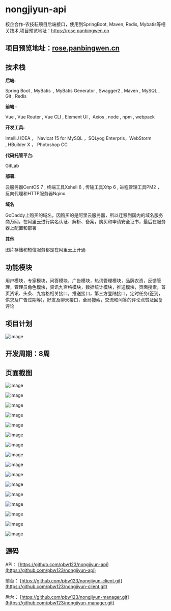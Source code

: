 # nongjiyun-api
校企合作-农技耘项目后端接口，使用到SpringBoot, Maven, Redis, Mybatis等相关技术,项目预览地址：https://rose.panbingwen.cn
## 项目预览地址：[rose.panbingwen.cn](https://rose.panbingwen.cn)
## 技术栈
**后端:**

Spring Boot , MyBatis  , MyBatis Generator , Swagger2 , Maven , MySQL , Git , Redis

**前端 :**

Vue , Vue Router , Vue CLI , Element UI ,  Axios , node , npm , webpack 

**开发工具:**

IntelliJ IDEA ， Navicat 15 for MySQL ，SQLyog Enterpris，WebStorm , HBuilder X ， Photoshop CC

**代码托管平台:**

GitLab

**部署:** 

云服务器CentOS 7 , 终端工具Xshell 6 , 传输工具Xftp 6 , 进程管理工具PM2 ， 反向代理和HTTP服务器Nginx

**域名**

GoDaddy上购买的域名，因购买的是阿里云服务器，所以迁移到国内的域名服务商万网，在阿里云进行实名认证、解析、备案，购买和申请安全证书，最后在服务器上配置和部署

**其他**

图片存储和短信服务都是在阿里云上开通

## 功能模块


用户模块，专家模块，问答模块，广告模块，热词管理模块，品牌农资，反馈管理，管理员角色模块，资讯九宫格模块，数据统计模块，推送模块，页面搜索，首页资讯、头条、九宫格相关接口，推送接口，第三方登陆接口，定时任务(签到，供求及广告过期等)，好友及聊天接口，全局搜索，交流和问答的评论点赞及回复评论

## 项目计划

![image](https://user-gold-cdn.xitu.io/2020/6/3/17278ee982fee557?w=1080&h=2325&f=png&s=373819)

## 开发周期：8周

## 页面截图

![image](https://user-gold-cdn.xitu.io/2020/6/3/17278ee986797a71?w=1080&h=1924&f=jpeg&s=142751)

![image](https://user-gold-cdn.xitu.io/2020/6/3/17278ee9866dc6e4?w=1080&h=949&f=jpeg&s=64943)

![image](https://user-gold-cdn.xitu.io/2020/6/3/17278ee987aa45ee?w=1080&h=735&f=jpeg&s=53103)

![image](https://user-gold-cdn.xitu.io/2020/6/3/17278ee988ddcc4b?w=1080&h=1158&f=jpeg&s=60282)

![image](https://user-gold-cdn.xitu.io/2020/6/3/17278ee989ef9c73?w=1080&h=1343&f=jpeg&s=65714)

![image](https://user-gold-cdn.xitu.io/2020/6/3/17278ee9b113a79e?w=1080&h=695&f=jpeg&s=43767)

![image](https://user-gold-cdn.xitu.io/2020/6/3/17278ee9c576b513?w=1080&h=586&f=png&s=105848)

![image](https://user-gold-cdn.xitu.io/2020/6/3/17278ee9c61e65ec?w=1080&h=584&f=png&s=149010)

![image](https://user-gold-cdn.xitu.io/2020/6/3/17278ee9cadc5b3f?w=1080&h=584&f=png&s=140707)

![image](https://user-gold-cdn.xitu.io/2020/6/3/17278ee9cfd313c5?w=1080&h=584&f=png&s=154973)

![image](https://user-gold-cdn.xitu.io/2020/6/3/17278ee9d2f7345a?w=1080&h=584&f=png&s=169703)

![image](https://user-gold-cdn.xitu.io/2020/6/3/17278ee9fca01494?w=1080&h=584&f=png&s=243112)

![image](https://user-gold-cdn.xitu.io/2020/6/3/17278eea015768e6?w=1080&h=584&f=png&s=266526)

![image](https://user-gold-cdn.xitu.io/2020/6/3/17278ee9ffe997e1?w=1080&h=584&f=png&s=141431)

![image](https://user-gold-cdn.xitu.io/2020/6/3/17278eea08987ded?w=1080&h=584&f=png&s=98019)

![image](https://user-gold-cdn.xitu.io/2020/6/3/17278eea0976a991?w=1080&h=460&f=png&s=462155)

## 源码

API：
[https://github.com/pbw123/nongjiyun-api](https://github.com/pbw123/nongjiyun-api)

前台：
[https://github.com/pbw123/nongjiyun-client.git](https://github.com/pbw123/nongjiyun-client.git)

后台：
[https://github.com/pbw123/nongjiyun-manager.git](https://github.com/pbw123/nongjiyun-manager.git)

